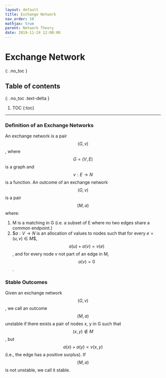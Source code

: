 ```yaml
---
layout: default
title: Exchange Network
nav_order: 10
mathjax: true
parent: Network Theory
date: 2019-11-24 12:00:00
---
```


# Exchange Network

{: .no_toc }

## Table of contents
{: .no_toc .text-delta }

1. TOC
{:toc}

--- 
 
### Definition of an Exchange Networks
An exchange network is a pair $$(G, v)$$, where $$G = (V, E)$$
is a graph and $$v : E \rightarrow N$$ is a function. An outcome of an exchange network
$$(G, v)$$ is a pair $$(M, a)$$ where:
1. M is a matching in G (i.e. a subset of E where no two edges share a
common endpoint.)
2. $$a : V \rightarrow N$ is an allocation of values to nodes such that for every $e =
(u, v) \in M$$, $$a(u) + a(v) = v(e)$$, and for every node v not part of an edge
in M, $$a(v) = 0$$.

### Stable Outcomes
Given an exchange network $$(G, v)$$, we call an outcome $$(M, a)$$
unstable if there exists a pair of nodes x, y in G such that $$(x, y) \notin M$$, but
$$a(x) + a(y) < v(x, y)$$  (i.e., the edge has a positive surplus). If $$(M, a)$$ is not
unstable, we call it stable.